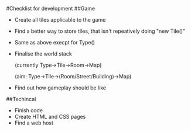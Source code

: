 #Checklist for development
##Game
* Create all tiles applicable to the game
* Find a better way to store tiles, that isn't repeatively doing "new Tile()"
* Same as above execpt for Type()
* Finalise the world stack

  (currently Type->Tile->Room->Map)
  
  (aim: Type->Tile->(Room/Street/Building)->Map)
* Find out how gameplay should be like

##Techincal
* Finish code
* Create HTML and CSS pages
* Find a web host
